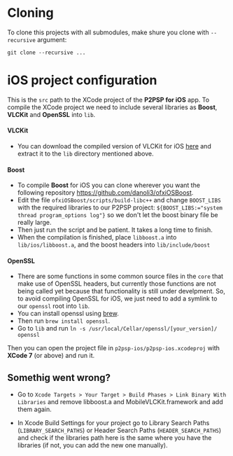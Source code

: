 # Cloning
To clone this projects with all submodules, make shure you clone with `--recursive` argument:

`git clone --recursive ...`

# iOS project configuration
This is the `src` path to the XCode project of the **P2PSP for iOS** app. To compile the XCode project we need to include several libraries as **Boost**, **VLCKit** and **OpenSSL** into `lib`.

#### VLCKit
- You can download the compiled version of VLCKit for iOS [here](http://nightlies.videolan.org/build/ios/) and extract it to the `lib` directory mentioned above.

#### Boost
- To compile **Boost** for iOS you can clone wherever you want the following repository https://github.com/danoli3/ofxiOSBoost.
- Edit the file `ofxiOSBoost/scripts/build-libc++` and change `BOOST_LIBS` with the required libraries to our P2PSP project: `${BOOST_LIBS:="system thread program_options log"}` so we don't let the boost binary file be really large.
- Then just run the script and be patient. It takes a long time to finish.
- When the compilation is finished, place `libboost.a` into `lib/ios/libboost.a`, and the boost headers into `lib/include/boost`

#### OpenSSL
- There are some functions in some common source files in the `core` that make use of OpenSSL headers, but currently those functions are not being called yet because that functionality is still under develpment. So, to avoid compiling OpenSSL for iOS, we just need to add a symlink to our `openssl` root into `lib`.
- You can install openssl using [brew](http://brew.sh/).
- Then run `brew install openssl`.
- Go to `lib` and run `ln -s /usr/local/Cellar/openssl/[your_version]/ openssl`

Then you can open the project file in `p2psp-ios/p2psp-ios.xcodeproj` with **XCode 7** (or above) and run it.

## Somethig went wrong? 

- Go to `Xcode Targets > Your Target > Build Phases > Link Binary With Libraries` and remove libboost.a and MobileVLCKit.framework and add them again. 

- In Xcode Build Settings for your project go to Library Search Paths (`LIBRARY_SEARCH_PATHS`) or Header Search Paths (`HEADER_SEARCH_PATHS`) and check if the libraries path here is the same where you have the libraries (if not, you can add the new one manually). 